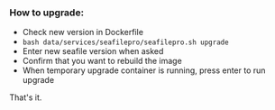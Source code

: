 ### How to upgrade:

- Check new version in Dockerfile
- `bash data/services/seafilepro/seafilepro.sh upgrade`
- Enter new seafile version when asked
- Confirm that you want to rebuild the image
- When temporary upgrade container is running, press enter to run upgrade

That's it.